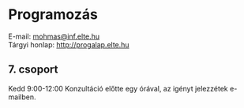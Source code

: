 # Programozás

E-mail: mohmas@inf.elte.hu  
Tárgyi honlap: http://progalap.elte.hu

<h2>7. csoport</h2>
Kedd 9:00-12:00  
Konzultáció előtte egy órával, az igényt jelezzétek e-mailben.